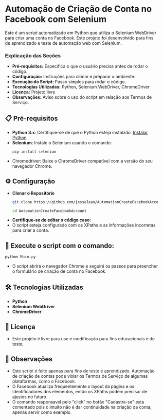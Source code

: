 # Automação de Criação de Conta no Facebook com Selenium  

Este é um script automatizado em Python que utiliza o Selenium WebDriver para criar uma conta no Facebook. Este projeto foi desenvolvido para fins de aprendizado e teste de automação web com Selenium.

### Explicação das Seções

- **Pré-requisitos:** Especifica o que o usuário precisa antes de rodar o código.
- **Configuração:** Instruções para clonar e preparar o ambiente.
- **Execução do Script:** Passo simples para rodar o código.
- **Tecnologias Utilizadas:** Python, Selenium WebDriver, ChromeDriver
- **Licença:** Projeto livre
- **Observações:** Aviso sobre o uso do script em relação aos Termos de Serviço.

## 📋 Pré-requisitos

- **Python 3.x**: Certifique-se de que o Python esteja instalado. [Instalar Python](https://www.python.org/downloads/)
- **Selenium**: Instale o Selenium usando o comando:
  ```bash
  pip install selenium
- Chromedriver: Baixe o ChromeDriver compatível com a versão do seu navegador Chrome.

## ⚙️ Configuração
- **Clonar o Repositório**
  ```bash
  git clone https://github.com/jesseleao/AutomationCreateFacebookAccount.git
  
  cd AutomationCreateFacebookAccount
- **Certifique-se de editar o código caso:**
- O script esteja configurado com os XPaths e as informações incorretas para criar a conta.

## 🚀 Execute o script com o comando:

  ```bash
  python Main.py
  ```
- O script abrirá o navegador Chrome e seguirá os passos para preencher o formulário de criação de conta no Facebook.

## 🛠️ Tecnologias Utilizadas

- **Python**
- **Selenium WebDriver**
- **ChromeDriver**

## 📄 Licença

- Este projeto é livre para uso e modificação para fins educacionais e de teste.

## 📝 Observações

- Este script é feito apenas para fins de teste e aprendizado. Automação de criação de contas pode violar os Termos de Serviço de algumas plataformas, como o Facebook.
- O Facebook atualiza frequentemente o layout da página e os identificadores dos elementos, então os XPaths podem precisar de ajustes no futuro.
- O comando responsavel pelo "click" no botão "Cadastre-se" esta comentado pois o intuito não é dar continuidade na criação da conta, apenas servir como exemplo.